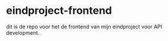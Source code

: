 # eindproject-frontend
dit is de repo voor het de frontend van mijn eindproject voor API development.
